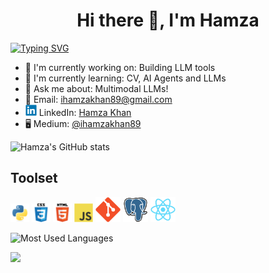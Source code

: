 <h1 align="center">Hi there 👋, I'm Hamza</h1>

[![Typing SVG](https://readme-typing-svg.demolab.com?font=Fira+Code&pause=1000&multiline=true&random=false&width=435&lines=AI/ML+Developer)](https://git.io/typing-svg)

- 🔭 I'm currently working on: Building LLM tools
- 🌱 I'm currently learning: CV, AI Agents and LLMs
- 💬 Ask me about: Multimodal LLMs!
- 📧 Email: [ihamzakhan89@gmail.com](mailto:ihamzakhan89@gmail.com)
- <a href="https://www.linkedin.com/in/hamzakhan27" target="_blank"><img src="https://raw.githubusercontent.com/devicons/devicon/master/icons/linkedin/linkedin-original.svg" alt="linkedin" width="18" height="18"/></a> LinkedIn: [Hamza Khan](https://www.linkedin.com/in/hamzakhan27)
- 🖥️ Medium: [@ihamzakhan89](https://medium.com/@ihamzakhan89) 

![Hamza's GitHub stats](https://github-readme-stats.vercel.app/api?username=hamzak-27&theme=dark&count_private=true&include_all_commits=true&show_icons=true)

## Toolset
<a href="https://www.python.org" target="_blank"><img src="https://raw.githubusercontent.com/devicons/devicon/master/icons/python/python-original.svg" alt="python" width="30" height="30"/></a>
<a href="https://www.w3schools.com/css/" target="_blank"><img src="https://raw.githubusercontent.com/devicons/devicon/master/icons/css3/css3-original-wordmark.svg" alt="css3" width="30" height="30"/></a>
<a href="https://www.w3.org/html/" target="_blank"><img src="https://raw.githubusercontent.com/devicons/devicon/master/icons/html5/html5-original-wordmark.svg" alt="html5" width="30" height="30"/></a>
<a href="https://developer.mozilla.org/en-US/docs/Web/JavaScript" target="_blank"><img src="https://raw.githubusercontent.com/devicons/devicon/master/icons/javascript/javascript-original.svg" alt="javascript" width="30" height="30"/></a>
<a href=""><img src="https://github.com/devicons/devicon/blob/v2.13.0/icons/git/git-original.svg" width="40" height="40"/></a>
<a href=""><img src="https://github.com/devicons/devicon/blob/v2.13.0/icons/postgresql/postgresql-original.svg" width="40" height="40"/></a>
<a href=""><img src="https://github.com/devicons/devicon/blob/v2.13.0/icons/react/react-original.svg" width="40" height="40"/></a>

![Most Used Languages](https://github-readme-stats.vercel.app/api/top-langs/?username=hamzak-27&layout=compact&theme=onedark&count_private=true)

![](https://komarev.com/ghpvc/?username=hamzak-27)
